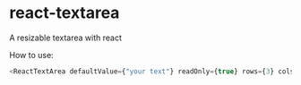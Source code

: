 # react-textarea
A resizable textarea with react

How to use:
```javascript
<ReactTextArea defaultValue={"your text"} readOnly={true} rows={3} cols={10}/>
```

